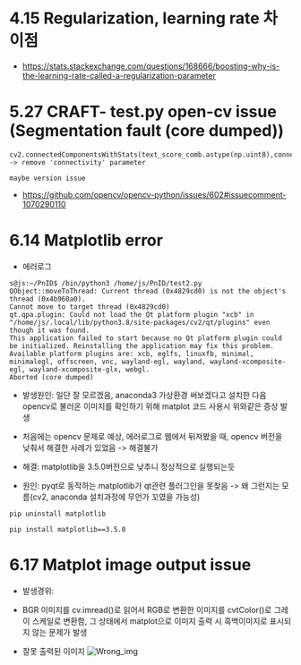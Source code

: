 # 4.15 Regularization, learning rate 차이점
  - https://stats.stackexchange.com/questions/168666/boosting-why-is-the-learning-rate-called-a-regularization-parameter
# 5.27 CRAFT- test.py open-cv issue (Segmentation fault (core dumped))
    cv2.connectedComponentsWithStats(text_score_comb.astype(np.uint8),connectivity=4) -> remove 'connectivity' parameter 
    
    maybe version issue
  - https://github.com/opencv/opencv-python/issues/602#issuecomment-1070290110

# 6.14 Matplotlib error
  - 에러로그 

```
s@js:~/PnID$ /bin/python3 /home/js/PnID/test2.py
QObject::moveToThread: Current thread (0x4829cd0) is not the object's thread (0x4b960a0).
Cannot move to target thread (0x4829cd0)
qt.qpa.plugin: Could not load the Qt platform plugin "xcb" in "/home/js/.local/lib/python3.8/site-packages/cv2/qt/plugins" even though it was found.
This application failed to start because no Qt platform plugin could be initialized. Reinstalling the application may fix this problem.
Available platform plugins are: xcb, eglfs, linuxfb, minimal, minimalegl, offscreen, vnc, wayland-egl, wayland, wayland-xcomposite-egl, wayland-xcomposite-glx, webgl.
Aborted (core dumped)
```
  
  - 발생원인: 일단 잘 모르겠음, anaconda3 가상환경 써보겠다고 설치한 다음 opencv로 불러온 이미지를 확인하기 위해 matplot 코드 사용시 위와같은 증상 발생 
  - 처음에는 opencv 문제로 예상, 에러로그로 웹에서 뒤져봤을 때, opencv 버전을 낮춰서 해결한 사례가 있었음 -> 해결불가 

  - 해결: matplotlib을 3.5.0버전으로 낮추니 정상적으로 실행되는듯 
  - 원인: pyqt로 동작하는 matplotlib가 qt관련 플러그인을 못찾음 -> 왜 그런지는 모름(cv2, anaconda 설치과정에 무언가 꼬였을 가능성)
  
  ```
  pip uninstall matplotlib
  
  pip install matplotlib==3.5.0
  ```
  
 # 6.17 Matplot image output issue
  - 발생경위:
  - BGR 이미지를 cv.imread()로 읽어서 RGB로 변환한 이미지를 cvtColor()로 그레이 스케일로 변환함, 그 상태에서 matplot으로 이미지 출력 시 흑백이미지로 표시되지 않는 문제가 발생
  
  - 잘못 출력된 이미지 
  ![Wrong_img](https://user-images.githubusercontent.com/32115744/174228762-2d439768-5ad6-4f8b-bfaa-0ba11be55255.png)
